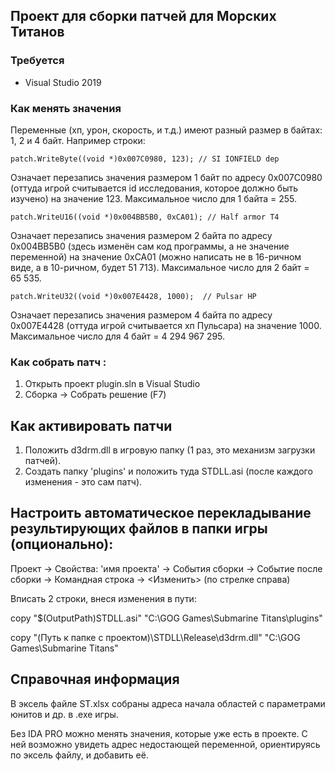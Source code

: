 Проект для сборки патчей для Морских Титанов
-----------------------------------

### Требуется
- Visual Studio 2019

### Как менять значения
Переменные (хп, урон, скорость, и т.д.) имеют разный размер в байтах: 1, 2 и 4 байт.
Например строки: 

    patch.WriteByte((void *)0x007C0980, 123); // SI IONFIELD dep
Означает перезапись значения размером 1 байт по адресу 0x007C0980 (оттуда игрой считывается id исследования, которое должно быть изучено) на значение 123. Максимальное число для 1 байта = 255.

    patch.WriteU16((void *)0x004BB5B0, 0xCA01); // Half armor T4
Означает перезапись значения размером 2 байта по адресу 0x004BB5B0 (здесь изменён сам код программы, а не значение переменной) на значение 0xCA01 (можно написать не в 16-ричном виде, а в 10-ричном, будет 51 713). Максимальное число для 2 байт = 65 535.
    
    patch.WriteU32((void *)0x007E4428, 1000);  // Pulsar HP
Означает перезапись значения размером 4 байта по адресу 0x007E4428 (оттуда игрой считывается хп Пульсара) на значение 1000. Максимальное число для 4 байт = 4 294 967 295.

### Как собрать патч :
1. Открыть проект plugin.sln в Visual Studio
2. Сборка -> Собрать решение (F7)

## Как активировать патчи
1. Положить d3drm.dll в игровую папку (1 раз, это механизм загрузки патчей).
2. Создать папку 'plugins' и положить туда STDLL.asi (после каждого изменения - это сам патч).

## Настроить автоматическое перекладывание результирующих файлов в папки игры (опционально):
Проект -> Свойства: 'имя проекта' -> События сборки -> Событие после сборки -> Командная строка -> <Изменить> (по стрелке справа)

Вписать 2 строки, внеся изменения в пути:

copy "$(OutputPath)STDLL.asi" "C:\GOG Games\Submarine Titans\plugins"

copy "(Путь к папке с проектом)\STDLL\Release\d3drm.dll" "C:\GOG Games\Submarine Titans"


## Справочная информация
В эксель файле ST.xlsx собраны адреса начала областей с параметрами юнитов и др. в .exe игры.

Без IDA PRO можно менять значения, которые уже есть в проекте. С ней возможно увидеть адрес недостающей переменной, ориентируясь по эксель файлу, и добавить её.
